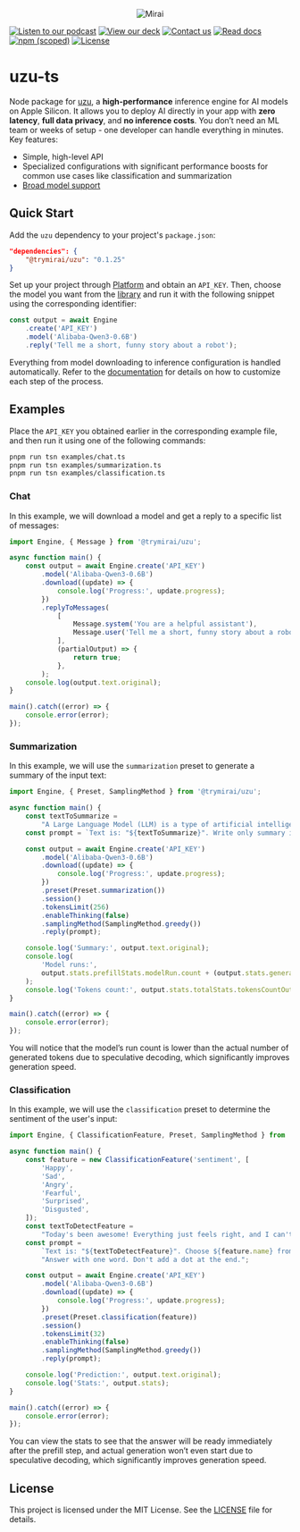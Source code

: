 <p align="center">
  <picture>
    <img alt="Mirai" src="https://artifacts.trymirai.com/social/github/uzu-typescript.jpg" style="max-width: 100%;">
  </picture>
</p>

<a href="https://artifacts.trymirai.com/social/about_us.mp3"><img src="https://img.shields.io/badge/Listen-Podcast-red" alt="Listen to our podcast"></a>
<a href="https://docsend.com/v/76bpr/mirai2025"><img src="https://img.shields.io/badge/View-Deck-red" alt="View our deck"></a>
<a href="mailto:alexey@getmirai.co,dima@getmirai.co,aleksei@getmirai.co?subject=Interested%20in%20Mirai"><img src="https://img.shields.io/badge/Send-Email-green" alt="Contact us"></a>
<a href="https://docs.trymirai.com/app-integration/overview"><img src="https://img.shields.io/badge/Read-Docs-blue" alt="Read docs"></a>
[![npm (scoped)](https://img.shields.io/npm/v/%40trymirai%2Fuzu)](https://www.npmjs.com/package/@trymirai/uzu)
[![License](https://img.shields.io/badge/License-MIT-blue)](LICENSE)

# uzu-ts

Node package for [uzu](https://github.com/trymirai/uzu), a **high-performance** inference engine for AI models on Apple Silicon. It allows you to deploy AI directly in your app with **zero latency**, **full data privacy**, and **no inference costs**. You don’t need an ML team or weeks of setup - one developer can handle everything in minutes. Key features:

- Simple, high-level API
- Specialized configurations with significant performance boosts for common use cases like classification and summarization
- [Broad model support](https://trymirai.com/models)

## Quick Start

Add the `uzu` dependency to your project's `package.json`:

```json
"dependencies": {
    "@trymirai/uzu": "0.1.25"
}
```

Set up your project through [Platform](https://platform.trymirai.com) and obtain an `API_KEY`. Then, choose the model you want from the [library](https://platform.trymirai.com/models) and run it with the following snippet using the corresponding identifier:

```ts
const output = await Engine
    .create('API_KEY')
    .model('Alibaba-Qwen3-0.6B')
    .reply('Tell me a short, funny story about a robot');
```

Everything from model downloading to inference configuration is handled automatically. Refer to the [documentation](https://docs.trymirai.com) for details on how to customize each step of the process.

## Examples

Place the `API_KEY` you obtained earlier in the corresponding example file, and then run it using one of the following commands:

```bash
pnpm run tsn examples/chat.ts
pnpm run tsn examples/summarization.ts
pnpm run tsn examples/classification.ts
```

### Chat

In this example, we will download a model and get a reply to a specific list of messages:

```ts
import Engine, { Message } from '@trymirai/uzu';

async function main() {
    const output = await Engine.create('API_KEY')
        .model('Alibaba-Qwen3-0.6B')
        .download((update) => {
            console.log('Progress:', update.progress);
        })
        .replyToMessages(
            [
                Message.system('You are a helpful assistant'),
                Message.user('Tell me a short, funny story about a robot')
            ],
            (partialOutput) => {
                return true;
            },
        );
    console.log(output.text.original);
}

main().catch((error) => {
    console.error(error);
});
```

### Summarization

In this example, we will use the `summarization` preset to generate a summary of the input text:

```ts
import Engine, { Preset, SamplingMethod } from '@trymirai/uzu';

async function main() {
    const textToSummarize =
        "A Large Language Model (LLM) is a type of artificial intelligence that processes and generates human-like text. It is trained on vast datasets containing books, articles, and web content, allowing it to understand and predict language patterns. LLMs use deep learning, particularly transformer-based architectures, to analyze text, recognize context, and generate coherent responses. These models have a wide range of applications, including chatbots, content creation, translation, and code generation. One of the key strengths of LLMs is their ability to generate contextually relevant text based on prompts. They utilize self-attention mechanisms to weigh the importance of words within a sentence, improving accuracy and fluency. Examples of popular LLMs include OpenAI's GPT series, Google's BERT, and Meta's LLaMA. As these models grow in size and sophistication, they continue to enhance human-computer interactions, making AI-powered communication more natural and effective.";
    const prompt = `Text is: "${textToSummarize}". Write only summary itself.`;

    const output = await Engine.create('API_KEY')
        .model('Alibaba-Qwen3-0.6B')
        .download((update) => {
            console.log('Progress:', update.progress);
        })
        .preset(Preset.summarization())
        .session()
        .tokensLimit(256)
        .enableThinking(false)
        .samplingMethod(SamplingMethod.greedy())
        .reply(prompt);

    console.log('Summary:', output.text.original);
    console.log(
        'Model runs:',
        output.stats.prefillStats.modelRun.count + (output.stats.generateStats?.modelRun.count ?? 0),
    );
    console.log('Tokens count:', output.stats.totalStats.tokensCountOutput);
}

main().catch((error) => {
    console.error(error);
});
```

You will notice that the model’s run count is lower than the actual number of generated tokens due to speculative decoding, which significantly improves generation speed.

### Classification

In this example, we will use the `classification` preset to determine the sentiment of the user's input:

```ts
import Engine, { ClassificationFeature, Preset, SamplingMethod } from '@trymirai/uzu';

async function main() {
    const feature = new ClassificationFeature('sentiment', [
        'Happy',
        'Sad',
        'Angry',
        'Fearful',
        'Surprised',
        'Disgusted',
    ]);
    const textToDetectFeature =
        "Today's been awesome! Everything just feels right, and I can't stop smiling.";
    const prompt =
        `Text is: "${textToDetectFeature}". Choose ${feature.name} from the list: ${feature.values.join(', ')}. ` +
        "Answer with one word. Don't add a dot at the end.";

    const output = await Engine.create('API_KEY')
        .model('Alibaba-Qwen3-0.6B')
        .download((update) => {
            console.log('Progress:', update.progress);
        })
        .preset(Preset.classification(feature))
        .session()
        .tokensLimit(32)
        .enableThinking(false)
        .samplingMethod(SamplingMethod.greedy())
        .reply(prompt);

    console.log('Prediction:', output.text.original);
    console.log('Stats:', output.stats);
}

main().catch((error) => {
    console.error(error);
});
```

You can view the stats to see that the answer will be ready immediately after the prefill step, and actual generation won’t even start due to speculative decoding, which significantly improves generation speed.

## License

This project is licensed under the MIT License. See the [LICENSE](LICENSE) file for details.
